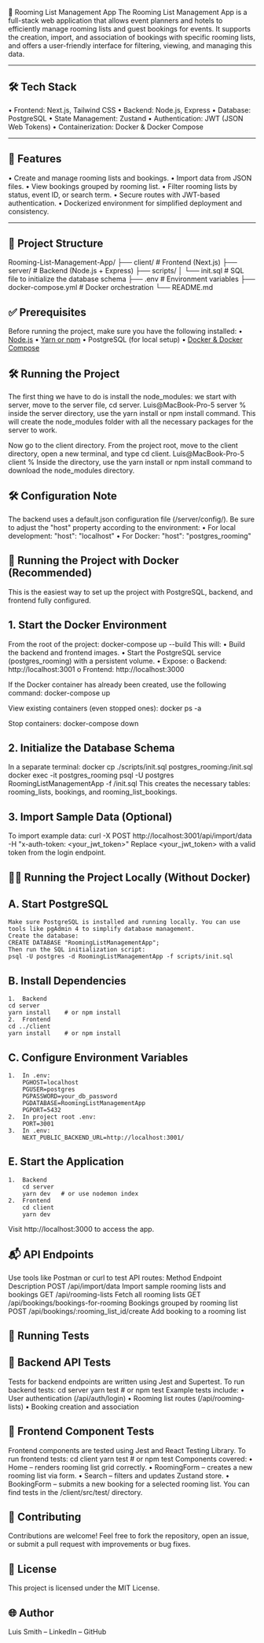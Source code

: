 🏨 Rooming List Management App
The Rooming List Management App is a full-stack web application that allows event planners and hotels to efficiently manage rooming lists and guest bookings for events. It supports the creation, import, and association of bookings with specific rooming lists, and offers a user-friendly interface for filtering, viewing, and managing this data.

---

## 🛠️ Tech Stack

• Frontend: Next.js, Tailwind CSS
• Backend: Node.js, Express
• Database: PostgreSQL
• State Management: Zustand
• Authentication: JWT (JSON Web Tokens)
• Containerization: Docker & Docker Compose

---

## 🚀 Features

• Create and manage rooming lists and bookings.
• Import data from JSON files.
• View bookings grouped by rooming list.
• Filter rooming lists by status, event ID, or search term.
• Secure routes with JWT-based authentication.
• Dockerized environment for simplified deployment and consistency.

---

## 📁 Project Structure

Rooming-List-Management-App/
├── client/ # Frontend (Next.js)
├── server/ # Backend (Node.js + Express)
├── scripts/
│ └── init.sql # SQL file to initialize the database schema
├── .env # Environment variables
├── docker-compose.yml # Docker orchestration
└── README.md

## ✅ Prerequisites

Before running the project, make sure you have the following installed:
• [Node.js](https://nodejs.org/)
• [Yarn or npm](https://yarnpkg.com/)
• PostgreSQL (for local setup)
• [Docker & Docker Compose](https://docs.docker.com/get-docker/)

## 🛠️ Running the Project

The first thing we have to do is install the node_modules: we start with server, move to the server file, cd server.
Luis@MacBook-Pro-5 server %
inside the server directory, use the yarn install or npm install command. This will create the node_modules folder with all the necessary packages for the server to work.

Now go to the client directory. From the project root, move to the client directory, open a new terminal, and type cd client.
Luis@MacBook-Pro-5 client %
Inside the directory, use the yarn install or npm install command to download the node_modules directory.

## 🛠️ Configuration Note

The backend uses a default.json configuration file (/server/config/). Be sure to adjust the "host" property according to the environment:
• For local development:
"host": "localhost"
• For Docker:
"host": "postgres_rooming"

## 🐳 Running the Project with Docker (Recommended)

This is the easiest way to set up the project with PostgreSQL, backend, and frontend fully configured.

## 1. Start the Docker Environment

From the root of the project:
docker-compose up --build
This will:
• Build the backend and frontend images.
• Start the PostgreSQL service (postgres_rooming) with a persistent volume.
• Expose:
o Backend: http://localhost:3001
o Frontend: http://localhost:3000

If the Docker container has already been created, use the following command:
docker-compose up

View existing containers (even stopped ones):
docker ps -a

Stop containers:
docker-compose down

## 2. Initialize the Database Schema

In a separate terminal:
docker cp ./scripts/init.sql postgres_rooming:/init.sql
docker exec -it postgres_rooming psql -U postgres RoomingListManagementApp -f /init.sql
This creates the necessary tables: rooming_lists, bookings, and rooming_list_bookings.

## 3. Import Sample Data (Optional)

To import example data:
curl -X POST http://localhost:3001/api/import/data -H "x-auth-token: <your_jwt_token>"
Replace <your_jwt_token> with a valid token from the login endpoint.

## 🧑‍💻 Running the Project Locally (Without Docker)

## A. Start PostgreSQL

    Make sure PostgreSQL is installed and running locally. You can use tools like pgAdmin 4 to simplify database management.
    Create the database:
    CREATE DATABASE "RoomingListManagementApp";
    Then run the SQL initialization script:
    psql -U postgres -d RoomingListManagementApp -f scripts/init.sql

## B. Install Dependencies

    1.	Backend
    cd server
    yarn install    # or npm install
    2.	Frontend
    cd ../client
    yarn install    # or npm install

## C. Configure Environment Variables

    1.	In .env:
        PGHOST=localhost
        PGUSER=postgres
        PGPASSWORD=your_db_password
        PGDATABASE=RoomingListManagementApp
        PGPORT=5432
    2.	In project root .env:
        PORT=3001
    3.	In .env:
        NEXT_PUBLIC_BACKEND_URL=http://localhost:3001/

## E. Start the Application

    1.	Backend
        cd server
        yarn dev   # or use nodemon index
    2.	Frontend
        cd client
        yarn dev

Visit http://localhost:3000 to access the app.

## 📬 API Endpoints

Use tools like Postman or curl to test API routes:
Method Endpoint Description
POST /api/import/data Import sample rooming lists and bookings
GET /api/rooming-lists Fetch all rooming lists
GET /api/bookings/bookings-for-rooming Bookings grouped by rooming list
POST /api/bookings/:rooming_list_id/create Add booking to a rooming list

## 🔧 Running Tests

## 🧪 Backend API Tests

Tests for backend endpoints are written using Jest and Supertest.
To run backend tests:
cd server
yarn test # or npm test
Example tests include:
• User authentication (/api/auth/login)
• Rooming list routes (/api/rooming-lists)
• Booking creation and association

## 🧪 Frontend Component Tests

Frontend components are tested using Jest and React Testing Library.
To run frontend tests:
cd client
yarn test # or npm test
Components covered:
• Home – renders rooming list grid correctly.
• RoomingForm – creates a new rooming list via form.
• Search – filters and updates Zustand store.
• BookingForm – submits a new booking for a selected rooming list.
You can find tests in the /client/src/test/ directory.

## 👥 Contributing

Contributions are welcome! Feel free to fork the repository, open an issue, or submit a pull request with improvements or bug fixes.

## 📄 License

This project is licensed under the MIT License.

## 🌐 Author

Luis Smith – LinkedIn – GitHub

```

```
